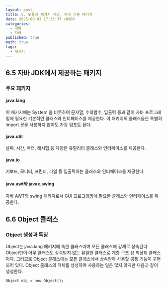 ```yaml
---
layout: post
title: 6. 모듈과 패키지 개념, 자바 기본 패키지
date: 2025-09-03 17:35:37 +0900
categories:
  - 개발
  - 자바
published: true
math: true
tags:
  - 패키지
---
```

## 6.5 자바 JDK에서 제공하는 패키지

### 주요 패키지

#### java.lang
이 패키지에는 System 을 비롯하여 문자열, 수학함수, 입출력 등과 같이 자바 프로그래밍에 필요한 기본적인 클래스와 인터페이스를 제공한다. 이 패키지의 클래스들은 특별히 import 문을 사용하지 않아도 자동 임포트 된다.

#### java.util
날짜, 시간, 벡터, 해시맵 등 다양한 유틸리티 클래스와 인터페이스를 제공한다.

#### java.io
키보드, 모니터, 프린터, 파일 등 입출력하는 클래스와 인터페이스를 제공한다.

#### java.awt와 javax.swing
자바 AWT와 swing 패키지로서 GUI 프로그래밍에 필요한 클래스와 인터페이스를 제공한다.

## 6.6 Object 클래스

### Object 생성과 특징

Object는 java.lang 패키지에 속한 클래스이며 모든 클래스에 강제로 상속된다. Object만이 아무 클래스도 상속받지 않는 유일한 클래스로 계층 구조 상 최상위 클래스이다. 그러므로 Object 클래스에는 모든 클래스에서 상속받아 사용할 공통 기능이 구현되어 있다. Object 클래스의 객체를 생성하여 사용하는 일은 많지 않지만 다음과 같이 생성한다.

`Object obj = new Object();`

